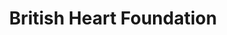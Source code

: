 ---
title: "British Heart Foundation"
url: /chester-le-street/british-heart-foundation/
shop: charity
---